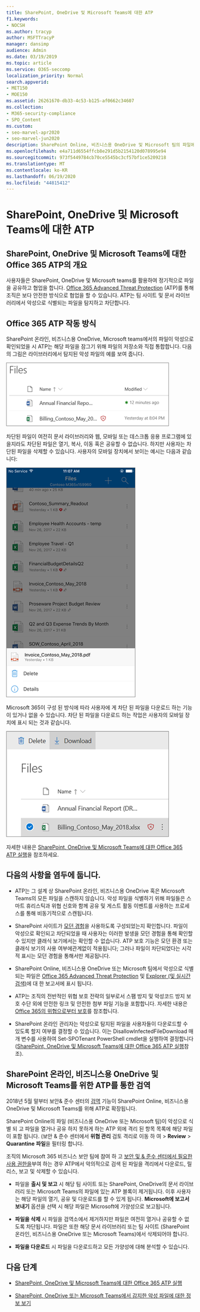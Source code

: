 ```yaml
---
title: SharePoint, OneDrive 및 Microsoft Teams에 대한 ATP
f1.keywords:
- NOCSH
ms.author: tracyp
author: MSFTTracyP
manager: dansimp
audience: Admin
ms.date: 03/19/2019
ms.topic: article
ms.service: O365-seccomp
localization_priority: Normal
search.appverid:
- MET150
- MOE150
ms.assetid: 26261670-db33-4c53-b125-af0662c34607
ms.collection:
- M365-security-compliance
- SPO_Content
ms.custom:
- seo-marvel-apr2020
- seo-marvel-jun2020
description: SharePoint Online, 비즈니스용 OneDrive 및 Microsoft 팀의 파일에 대 한 Office 365 Advanced Threat Protection에 대해 알아봅니다.
ms.openlocfilehash: e4a711d6554ffcb8e291d5b2154120d078995e94
ms.sourcegitcommit: 973f5449784cb70ce5545bc3cf57bf1ce5209218
ms.translationtype: MT
ms.contentlocale: ko-KR
ms.lasthandoff: 06/19/2020
ms.locfileid: "44815412"
---
```

# <a name="atp-for-sharepoint-onedrive-and-microsoft-teams"></a>SharePoint, OneDrive 및 Microsoft Teams에 대한 ATP

## <a name="overview-of-office-365-atp-for-sharepoint-onedrive-and-microsoft-teams"></a>SharePoint, OneDrive 및 Microsoft Teams에 대한 Office 365 ATP의 개요

사용자들은 SharePoint, OneDrive 및 Microsoft teams를 활용하여 정기적으로 파일을 공유하고 협업을 합니다. [Office 365 Advanced Threat Protection](office-365-atp.md) (ATP)를 통해 조직은 보다 안전한 방식으로 협업을 할 수 있습니다. ATP는 팀 사이트 및 문서 라이브러리에서 악성으로 식별되는 파일을 탐지하고 차단합니다.

## <a name="how-office-365-atp-operates"></a>Office 365 ATP 작동 방식

SharePoint 온라인, 비즈니스용 OneDrive, Microsoft teams에서의 파일이 악성으로 확인되었을 시 ATP는 해당 파일을 잠그기 위해 파일의 저장소와 직접 통합합니다. 다음의 그림은 라이브러리에서 탐지된 악성 파일의 예를 보여 줍니다.

![악성 파일로 탐지된 한 개의 파일을 포함한 비즈니스용 OneDrive에 있는 파일](../../media/2bba71cc-7ad1-4799-8b9d-d56f923db3a7.png)

차단된 파일이 여전히 문서 라이브러리와 웹, 모바일 또는 데스크톱 응용 프로그램에 있을지라도 차단된 파일은 열기, 복사, 이동 혹은 공유할 수 없습니다. 하지만 사용자는 차단된 파일을 삭제할 수 있습니다. 사용자의 모바일 장치에서 보이는 예시는 다음과 같습니다:

![OneDrive 모바일 앱의 비즈니스용 OneDrive에서 차단된 파일 삭제](../../media/cb1c1705-fd0a-45b8-9a26-c22503011d54.png)

Microsoft 365이 구성 된 방식에 따라 사용자에 게 차단 된 파일을 다운로드 하는 기능이 있거나 없을 수 있습니다. 차단 된 파일을 다운로드 하는 작업은 사용자의 모바일 장치에 표시 되는 것과 같습니다.

![비즈니스용 OneDrive에서 차단된 파일 다운로드](../../media/be288a82-bdd8-4371-93d8-1783db3b61bc.png)

자세한 내용은 [SharePoint, OneDrive 및 Microsoft Teams에 대한 Office 365 ATP 실행](turn-on-atp-for-spo-odb-and-teams.md)을 참조하세요.

## <a name="keep-these-points-in-mind"></a>다음의 사항을 염두에 둡니다.

- ATP는 그 설계 상 SharePoint 온라인, 비즈니스용 OneDrive 혹은 Microsoft Teams의 모든 파일을 스캔하지 않습니다. 악성 파일을 식별하기 위해 파일들은 스마트 휴리스틱과 위협 신호와 함께 공유 및 게스트 활동 이벤트를 사용하는 프로세스를 통해 비동기적으로 스캔됩니다.

- SharePoint 사이트가 [모던 경험](https://docs.microsoft.com/sharepoint/guide-to-sharepoint-modern-experience)을 사용하도록 구성되었는지 확인합니다. 파일이 악성으로 확인되고 차단되었을 때 사용자는 이러한 발생을 모던 경험을 통해 확인할 수 있지만 클래식 보기에서는 확인할 수 없습니다. ATP 보호 기능은 모던 환경 또는 클래식 보기의 사용 여부에관계없이 적용됩니다; 그러나 파일이 차단되었다는 시각적 표시는 모던 경험을 통해서만 제공됩니다.

- SharePoint Online, 비즈니스용 OneDrive 또는 Microsoft 팀에서 악성으로 식별 되는 파일은 [Office 365 Advanced Threat Protection](view-reports-for-atp.md) 및 [Explorer (및 실시간 검색)](threat-explorer.md)에 대 한 보고서에 표시 됩니다.

- ATP는 조직의 전반적인 위협 보호 전략의 일부로서 스팸 방지 및 악성코드 방지 보호 수단 외에 안전한 링크 및 안전한 첨부 파일 기능을 포함합니다. 자세한 내용은 [Office 365의 위협으로부터 보호](protect-against-threats.md)를 참조합니다.

- SharePoint 온라인 관리자는 악성으로 탐지된 파일을 사용자들이 다운로드할 수 있도록 할지 여부를 결정할 수 있습니다. 이는  DisallowInfectedFileDownload 매개 변수를 사용하여 Set-SPOTenant PowerShell cmdlet을 실행하여 결정합니다 ([SharePoint, OneDrive 및 Microsoft Teams에 대한 Office 365 ATP 실행](turn-on-atp-for-spo-odb-and-teams.md)참조).

## <a name="quarantine-in-atp-for-sharepoint-online-onedrive-for-business-and-microsoft-teams"></a>SharePoint 온라인, 비즈니스용 OneDrive 및 Microsoft Teams를 위한 ATP를 통한 검역

 2018년 5월 말부터 보안&amp; 준수 센터의 [검역](quarantine-email-messages.md) 기능이 SharePoint Online, 비즈니스용 OneDrive 및 Microsoft Teams를 위해 ATP로 확장됩니다.

SharePoint Online의 파일 (비즈니스용 OneDrive 또는 Microsoft 팀)이 악성으로 식별 되 고 파일을 열거나 공유 하지 못하게 하는 ATP 외에 격리 된 항목 목록에 해당 파일이 포함 됩니다. (보안 &amp; 준수 센터에서 **위협 관리** 검토 격리로 이동 하 여 \> **Review** \> **Quarantine** **파일**을 필터링 합니다.

조직의 Microsoft 365 비즈니스 보안 팀에 참여 하 고 [보안 및 &amp; 준수 센터에서 필요한 사용 권한을](permissions-in-the-security-and-compliance-center.md)부여 하는 경우 ATP에서 악의적으로 검색 된 파일을 격리에서 다운로드, 릴리스, 보고 및 삭제할 수 있습니다.

- 파일을 **출시 및 보고** 시 해당 팀 사이트 또는 SharePoint, OneDrive의 문서 라이브러리 또는 Microsoft Teams의 파일에 있는 ATP 블록이 제거됩니다. 이후 사용자는 해당 파일의 열기, 공유 및 다운로드를 할 수 있게 됩니다. **Microsoft에 보고서 보내기** 옵션을 선택 시 해당 파일은 Microsoft에 가양성으로 보고됩니다.

- **파일을 삭제** 시 파일을 검역소에서 제거하지만 파일은 여전히 열거나 공유할 수 없도록 차단됩니다. 파일은 또한 해당 문서 라이브러리 또는 팀 사이트 (SharePoint 온라인, 비즈니스용 OneDrive 또는 Microsoft Teams)에서 삭제되어야 합니다.

- **파일을 다운로드** 시 파일을 다운로드하고 모든 가양성에 대해 분석할 수 있습니다.

## <a name="next-steps"></a>다음 단계

 - [SharePoint, OneDrive 및 Microsoft Teams에 대한 Office 365 ATP 실행](turn-on-atp-for-spo-odb-and-teams.md)

 - [SharePoint, OneDrive 또는 Microsoft Teams에서 감지한 악성 파일에 대한 정보 보기](malicious-files-detected-in-spo-odb-or-teams.md)

